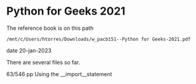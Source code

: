 # Python for Geeks 2021
The reference book is on this path
```
/mnt/c/Users/htorres/Downloads/w_pacb151--Python for Geeks-2021.pdf
```

date
20-jan-2023

There are several files so far.

63/546 pp
Using the __import__statement
